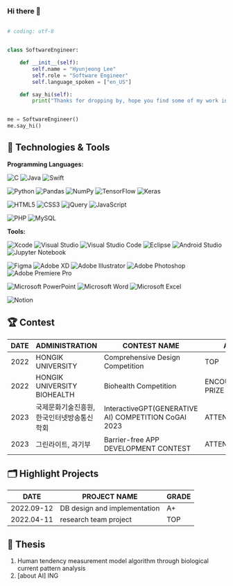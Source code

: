 ### Hi there 👋

<!--
**hazelvv/hazelvv** is a ✨ _special_ ✨ repository because its `README.md` (this file) appears on your GitHub profile.

Here are some ideas to get you started:

- 🔭 I’m currently working on ...
- 🌱 I’m currently learning ...
- 👯 I’m looking to collaborate on ...
- 🤔 I’m looking for help with ...
- 💬 Ask me about ...
- 📫 How to reach me: ...
- 😄 Pronouns: ...
- ⚡ Fun fact: ...
-->

<!--

| Rank | THING-TO-RANK |
|-----:|---------------|
|     1|               |
|     2|               |
|     3|               |

-->

```python

# coding: utf-8 


class SoftwareEngineer:

    def __init__(self):
        self.name = "Hyunjeong Lee"
        self.role = "Software Engineer"
        self.language_spoken = ["en_US"]

    def say_hi(self):
        print("Thanks for dropping by, hope you find some of my work interesting.")


me = SoftwareEngineer()
me.say_hi()
```
<!--
🏆 Contest

## 📝 Blogs

- Personal website and blog: https://zhenye-na.github.io/
- Notes of AWS Solution Architecture - Associate: https://zhenye-na.github.io/aws-certs-cheatsheet/
- [WIP] LeetCode Solutions & Notes: https://zhenye-na.github.io/leetcode/

### 📔 Latest Blog posts
-->
<!-- BLOG-POST-LIST:START -->
<!--
- [Java Concurrent Programming 1 - Fundamentals](https://zhenye-na.github.io/blog/2023/05/24/fundamentals-of-java-concurrenct-programming.html)
- [Introduction to Dependency Injection in Java](https://zhenye-na.github.io/blog/2022/09/18/intro-to-java-dependency-injection.html)
- [Distributed Transactions and Sagas in Microservices](https://zhenye-na.github.io/blog/2022/06/19/distributed-transactions-and-sagas-in-microservices.html)
- [Design Patterns: Strategy Pattern](https://zhenye-na.github.io/blog/2022/05/16/design-patterns-the-strategy-pattern.html)
- [Java Best Practices - Logging](https://zhenye-na.github.io/blog/2022/05/03/java-best-practices-logging.html)
-->
<!-- BLOG-POST-LIST:END -->

## 🔧 Technologies & Tools

**Programming Languages:**

![C](https://img.shields.io/badge/c-%2300599C.svg?style=for-the-badge&logo=c&logoColor=white)
![Java](https://img.shields.io/badge/java-%23ED8B00.svg?style=for-the-badge&logo=openjdk&logoColor=white)
![Swift](https://img.shields.io/badge/swift-F54A2A?style=for-the-badge&logo=swift&logoColor=white)

![Python](https://img.shields.io/badge/python-3670A0?style=for-the-badge&logo=python&logoColor=ffdd54)
![Pandas](https://img.shields.io/badge/pandas-%23150458.svg?style=for-the-badge&logo=pandas&logoColor=white)
![NumPy](https://img.shields.io/badge/numpy-%23013243.svg?style=for-the-badge&logo=numpy&logoColor=white)
![TensorFlow](https://img.shields.io/badge/TensorFlow-%23FF6F00.svg?style=for-the-badge&logo=TensorFlow&logoColor=white)
![Keras](https://img.shields.io/badge/Keras-%23D00000.svg?style=for-the-badge&logo=Keras&logoColor=white)

![HTML5](https://img.shields.io/badge/html5-%23E34F26.svg?style=for-the-badge&logo=html5&logoColor=white)
![CSS3](https://img.shields.io/badge/css3-%231572B6.svg?style=for-the-badge&logo=css3&logoColor=white)
![jQuery](https://img.shields.io/badge/jquery-%230769AD.svg?style=for-the-badge&logo=jquery&logoColor=white)
![JavaScript](https://img.shields.io/badge/javascript-%23323330.svg?style=for-the-badge&logo=javascript&logoColor=%23F7DF1E)

![PHP](https://img.shields.io/badge/php-%23777BB4.svg?style=for-the-badge&logo=php&logoColor=white)
![MySQL](https://img.shields.io/badge/mysql-%2300f.svg?style=for-the-badge&logo=mysql&logoColor=white)

**Tools:**

![Xcode](https://img.shields.io/badge/Xcode-007ACC?style=for-the-badge&logo=Xcode&logoColor=white)
![Visual Studio](https://img.shields.io/badge/Visual%20Studio-5C2D91.svg?style=for-the-badge&logo=visual-studio&logoColor=white)
![Visual Studio Code](https://img.shields.io/badge/Visual%20Studio%20Code-0078d7.svg?style=for-the-badge&logo=visual-studio-code&logoColor=white)
![Eclipse](https://img.shields.io/badge/Eclipse-FE7A16.svg?style=for-the-badge&logo=Eclipse&logoColor=white)
![Android Studio](https://img.shields.io/badge/Android%20Studio-3DDC84.svg?style=for-the-badge&logo=android-studio&logoColor=white)
![Jupyter Notebook](https://img.shields.io/badge/jupyter-%23FA0F00.svg?style=for-the-badge&logo=jupyter&logoColor=white)

![Figma](https://img.shields.io/badge/figma-%23F24E1E.svg?style=for-the-badge&logo=figma&logoColor=white)
![Adobe XD](https://img.shields.io/badge/Adobe%20XD-470137?style=for-the-badge&logo=Adobe%20XD&logoColor=#FF61F6)
![Adobe Illustrator](https://img.shields.io/badge/adobe%20illustrator-%23FF9A00.svg?style=for-the-badge&logo=adobe%20illustrator&logoColor=white)
![Adobe Photoshop](https://img.shields.io/badge/adobe%20photoshop-%2331A8FF.svg?style=for-the-badge&logo=adobe%20photoshop&logoColor=white)
![Adobe Premiere Pro](https://img.shields.io/badge/Adobe%20Premiere%20Pro-9999FF.svg?style=for-the-badge&logo=Adobe%20Premiere%20Pro&logoColor=white)

![Microsoft PowerPoint](https://img.shields.io/badge/Microsoft_PowerPoint-B7472A?style=for-the-badge&logo=microsoft-powerpoint&logoColor=white)
![Microsoft Word](https://img.shields.io/badge/Microsoft_Word-2B579A?style=for-the-badge&logo=microsoft-word&logoColor=white)
![Microsoft Excel](https://img.shields.io/badge/Microsoft_Excel-217346?style=for-the-badge&logo=microsoft-excel&logoColor=white)

![Notion](https://img.shields.io/badge/Notion-%23000000.svg?style=for-the-badge&logo=notion&logoColor=white)
<!--

## 🗂️ Highlight Projects

<a href="https://github.com/Zhenye-Na/DA-RNN">
  <img align="center" src="https://github-readme-stats.vercel.app/api/pin/?username=zhenye-na&repo=DA-RNN&show_icons=true&line_height=27&title_color=6aa6f8&text_color=8a919a&icon_color=6aa6f8&bg_color=22272e" alt="DA-RNN" />
</a>

<a href="https://github.com/Zhenye-Na/crnn-pytorch">
  <img align="center" src="https://github-readme-stats.vercel.app/api/pin/?username=zhenye-na&repo=crnn-pytorch&show_icons=true&line_height=27&title_color=6aa6f8&text_color=8a919a&icon_color=6aa6f8&bg_color=22272e" alt="crnn-pytorch" />
</a>

## 👨‍💻 This week, I spent my time on:

-->

## 🏆 Contest

| DATE |       ADMINISTRATION          | CONTEST NAME                                         |   AWARD   |
|-----:|-------------------------------|------------------------------------------------------|-----------| 
| 2022 | HONGIK UNIVERSITY             | Comprehensive Design Competition                     |    TOP    |
| 2022 | HONGIK UNIVERSITY BIOHEALTH   | Biohealth Competition                                |  ENCOURAGEMENT PRIZE   |
| 2023 | 국제문화기술진흥원,한국인터넷방송통신학회 | InteractiveGPT(GENERATIVE AI) COMPETITION CoGAI 2023 |  ATTEND   |
| 2023 | 그린라이트, 과기부                 | Barrier-free APP DEVELOPMENT CONTEST                 |  ATTEND   |



## 🗂️ Highlight Projects
| DATE       | PROJECT NAME                |   GRADE   |
|------------|-----------------------------|-----------| 
| 2022.09-12 | DB design and implementation|    A+     |
| 2022.04-11 | research team project       |    TOP    |

## 📖 Thesis
1. Human tendency measurement model algorithm through biological current pattern analysis
2. [about AI] ING









